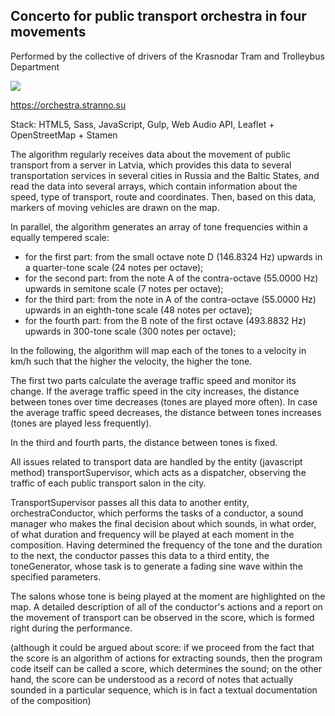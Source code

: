 ## Concerto for public transport orchestra in four movements

Performed by the collective of drivers of the Krasnodar Tram and Trolleybus Department

![](https://orchestra.stranno.su/design.png)

https://orchestra.stranno.su

Stack: HTML5, Sass, JavaScript, Gulp, Web Audio API, Leaflet + OpenStreetMap + Stamen

The algorithm regularly receives data about the movement of public transport from a server in Latvia, which provides this data to several transportation services in several cities in Russia and the Baltic States, and read the data into several arrays, which contain information about the speed, type of transport, route and coordinates. Then, based on this data, markers of moving vehicles are drawn on the map.

In parallel, the algorithm generates an array of tone frequencies within a equally tempered scale:
- for the first part: from the small octave note D (146.8324 Hz) upwards in a quarter-tone scale (24 notes per octave);
- for the second part: from the note A of the contra-octave (55.0000 Hz) upwards in semitone scale (7 notes per octave);
- for the third part: from the note in A of the contra-octave (55.0000 Hz) upwards in an eighth-tone scale (48 notes per octave);
- for the fourth part: from the B note of the first octave (493.8832 Hz) upwards in 300-tone scale (300 notes per octave);

In the following, the algorithm will map each of the tones to a velocity in km/h such that the higher the velocity, the higher the tone.

The first two parts calculate the average traffic speed and monitor its change. If the average traffic speed in the city increases, the distance between tones over time decreases (tones are played more often). In case the average traffic speed decreases, the distance between tones increases (tones are played less frequently).

In the third and fourth parts, the distance between tones is fixed.

All issues related to transport data are handled by the entity (javascript method) transportSupervisor, which acts as a dispatcher, observing the traffic of each public transport salon in the city.

TransportSupervisor passes all this data to another entity, orchestraConductor, which performs the tasks of a conductor, a sound manager who makes the final decision about which sounds, in what order, of what duration and frequency will be played at each moment in the composition. Having determined the frequency of the tone and the duration to the next, the conductor passes this data to a third entity, the toneGenerator, whose task is to generate a fading sine wave within the specified parameters.

The salons whose tone is being played at the moment are highlighted on the map. A detailed description of all of the conductor's actions and a report on the movement of transport can be observed in the score, which is formed right during the performance.

(although it could be argued about score: if we proceed from the fact that the score is an algorithm of actions for extracting sounds, then the program code itself can be called a score, which determines the sound; on the other hand, the score can be understood as a record of notes that actually sounded in a particular sequence, which is in fact a textual documentation of the composition)